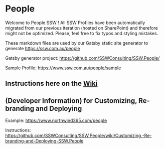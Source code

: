 # People

Welcome to People.SSW !
All SSW Profiles have been automatically migrated from our previous iteration (hosted on SharePoint) and therefore might not be optimized. Please, feel free to fix typos and styling mistakes.

These markdown files are used by our Gatsby static site generator to generate https://ssw.com.au/people

Gatsby generator project: https://github.com/SSWConsulting/SSW.People/

Sample Profile: https://www.ssw.com.au/people/sample

## Instructions here on the [Wiki](https://github.com/SSWConsulting/SSW.People.Profiles/wiki) 

## (Developer Information) for Customizing, Re-branding and Deploying
Example: https://www.northwind365.com/people

Instructions: https://github.com/SSWConsulting/SSW.People/wiki/Customizing,-Re-branding-and-Deploying-SSW.People
